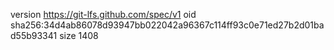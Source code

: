 version https://git-lfs.github.com/spec/v1
oid sha256:34d4ab86078d93947bb022042a96367c114ff93c0e71ed27b2d01bad55b93341
size 1408
